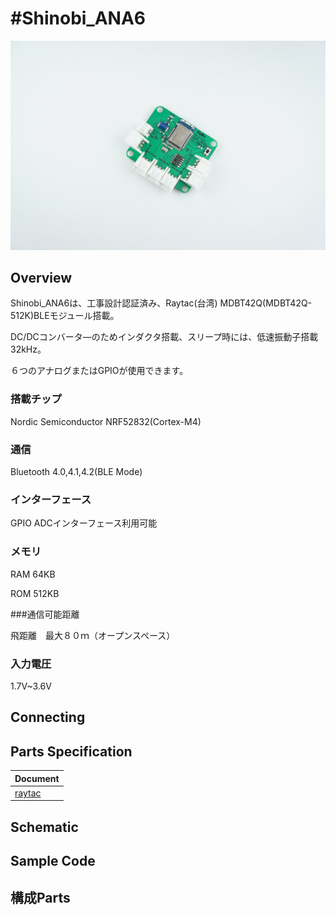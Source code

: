 # #Shinobi_ANA6

![](/img/Shinobi/Shinobi_ANA6_OLD.JPG)
<!--COLORME-->

## Overview

Shinobi_ANA6は、工事設計認証済み、Raytac(台湾) MDBT42Q(MDBT42Q-512K)BLEモジュール搭載。

DC/DCコンバータ―のためインダクタ搭載、スリープ時には、低速振動子搭載32kHz。

６つのアナログまたはGPIOが使用できます。

### 搭載チップ

Nordic Semiconductor NRF52832(Cortex-M4)

### 通信

Bluetooth 4.0,4.1,4.2(BLE Mode)

### インターフェース

GPIO ADCインターフェース利用可能

### メモリ

RAM 64KB

ROM 512KB

###通信可能距離

飛距離　最大８０ｍ（オープンスペース）

### 入力電圧

1.7V~3.6V

## Connecting

## Parts Specification
| Document |
|:--|
| [raytac](http://www.raytac.com/products.php?subid=55) |

## Schematic

## Sample Code

## 構成Parts
